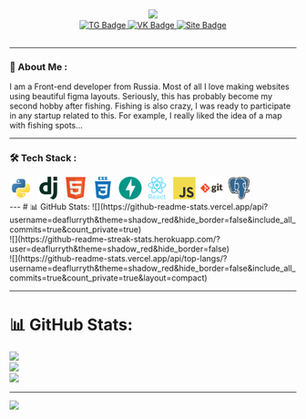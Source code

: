 <div id="header" align="center">
  <img src="https://media.giphy.com/media/usXZmmgP9Z7kf39fnq/giphy.gif" width="400"/>
  <div id="badges">
  <a href="https://t.me/deaflurryth" target="_blank">
    <img src="https://img.shields.io/badge/Telegram-blue?style=for-the-badge&logo=telegram&logoColor=white" alt="TG Badge"/>
  </a>
  <a href="https://vk.com/deaflurryth" target="_blank">
    <img src="https://img.shields.io/badge/vk-white?style=for-the-badge&logo=vk&logoColor=black" alt="VK Badge"/>
  </a>
  <a href="https://itsforge.ru/" target="_blank">
    <img src="https://img.shields.io/badge/website-black?style=for-the-badge&logo=net&logoColor=white" alt="Site Badge"/>
  </a>
</div>
<img src="https://komarev.com/ghpvc/?username=deaflurryth&style=flat-square&color=red" alt=""/>
</div>


---
### :anger: About Me :
I am a Front-end developer from Russia. Most of all I love making websites using beautiful figma layouts. Seriously, this has probably become my second hobby after fishing. Fishing is also crazy, I was ready to participate in any startup related to this. For example, I really liked the idea of ​​a map with fishing spots…

---
### :hammer_and_wrench: Tech Stack :
<div>
  <img src="https://github.com/devicons/devicon/blob/master/icons/python/python-original.svg" title="python" **alt="python" width="40" height="40"/>&nbsp;
  <img src="https://github.com/devicons/devicon/blob/master/icons/django/django-plain.svg" title="django" **alt="django" width="40" height="40"/>&nbsp;
  <img src="https://github.com/devicons/devicon/blob/master/icons/html5/html5-original.svg" title="HTML5" alt="HTML" width="40" height="40"/>&nbsp;
  <img src="https://github.com/devicons/devicon/blob/master/icons/css3/css3-plain-wordmark.svg"  title="CSS3" alt="CSS" width="40" height="40"/>&nbsp;
  <img src="https://github.com/devicons/devicon/blob/master/icons/fastapi/fastapi-original.svg" title="Fastapi" **alt="Fastapi" width="40" height="40"/>&nbsp;
  <img src="https://github.com/devicons/devicon/blob/master/icons/react/react-original-wordmark.svg" title="React" alt="React" width="40" height="40"/>&nbsp;
  <img src="https://github.com/devicons/devicon/blob/master/icons/javascript/javascript-original.svg" title="JavaScript" alt="JavaScript" width="40" height="40"/>&nbsp;
  <img src="https://github.com/devicons/devicon/blob/master/icons/git/git-original-wordmark.svg" title="Git" **alt="Git" width="40" height="40"/>&nbsp;
  <img src="https://github.com/devicons/devicon/blob/master/icons/postgresql/postgresql-original.svg" title="postgresql" **alt="postgresql" width="40" height="40"/>&nbsp;
</div>
---
# 📊 GitHub Stats:
![](https://github-readme-stats.vercel.app/api?username=deaflurryth&theme=shadow_red&hide_border=false&include_all_commits=true&count_private=true)<br/>
![](https://github-readme-streak-stats.herokuapp.com/?user=deaflurryth&theme=shadow_red&hide_border=false)<br/>
![](https://github-readme-stats.vercel.app/api/top-langs/?username=deaflurryth&theme=shadow_red&hide_border=false&include_all_commits=true&count_private=true&layout=compact)

---
# 📊 GitHub Stats:
![](https://github-readme-stats.vercel.app/api?username=deaflurryth&theme=shadow_red&hide_border=false&include_all_commits=true&count_private=false)<br/>
![](https://github-readme-streak-stats.herokuapp.com/?user=deaflurryth&theme=shadow_red&hide_border=false)<br/>
![](https://github-readme-stats.vercel.app/api/top-langs/?username=deaflurryth&theme=shadow_red&hide_border=false&include_all_commits=true&count_private=false&layout=compact)

---
[![](https://visitcount.itsvg.in/api?id=deaflurryth&icon=0&color=0)](https://visitcount.itsvg.in)


